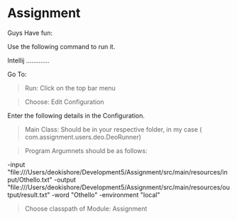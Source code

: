 # Assignment
Guys Have fun:

Use the following command to run it.

Intellij
.............

Go To:
> Run: Click on the top bar menu

> Choose: Edit Configuration

Enter the following details in the Configuration.

> Main Class: Should be in your respective folder, in my case ( com.assignment.users.deo.DeoRunner)

> Program Argumnets should be as follows:

-input "file:///Users/deokishore/Development5/Assignment/src/main/resources/input/Othello.txt"
-output "file:///Users/deokishore/Development5/Assignment/src/main/resources/output/result.txt"
-word "Othello" -environment "local"

>Choose classpath of Module:
 Assignment